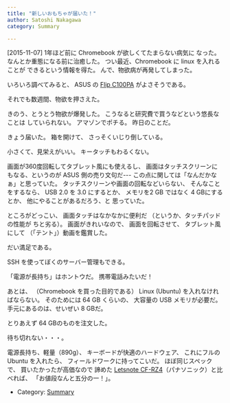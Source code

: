 ```yaml
---
title: "新しいおもちゃが届いた！"
author: Satoshi Nakagawa
category: Summary

---
```


[2015-11-07]  1年ほど前に Chromebook が欲しくてたまらない病気に
なった。
なんとか重態になる前に治癒した。
つい最近、Chromebook に linux を入れることが
できるという情報を得た。
んで、物欲病が再発してしまった。

 いろいろ調べてみると、
ASUS の
[Flip C100PA](https://www.asus.com/jp/Notebooks/ASUS_Chromebook_Flip_C100PA/)
がよさそうである。

 それでも数週間、物欲を押さえた。

 きのう、とうとう物欲が爆発した。
こうなると研究費で買うなどという悠長なことは
していられない。
アマゾンでポチる。
昨日のことだ。

 きょう届いた。
箱を開けて、
さっそくいじり倒している。

<!--more-->

 小さくて、見栄えがいい。
キータッチもわるくない。

 画面が360度回転してタブレット風にも使えるし、
画面はタッチスクリーンにもなる、というのが
ASUS 側の売り文句だ---
この点に関しては「なんだかなぁ」と思っていた。
タッチスクリーンや画面の回転などいらない、
そんなことをするなら、
USB 2.0 を 3.0 にするとか、
メモリを2 GB ではなく 4 GBにするとか、
他にやることがあるだろう、と
思っていた。

 ところがどっこい、
画面タッチはなかなかに便利だ
（というか、タッチパッドの性能が
ちと劣る）。
画面がきれいなので、
画面を回転させて、
タブレット風にして
（「テント」）動画を鑑賞した。

 だい満足である。

 SSH を使ってぼくのサーバー管理もできる。

 「電源が長持ち」はホントウだ。
携帯電話みたいだ！

 あとは、
（Chromebook を買った目的である）
Linux (Ubuntu) を入れなければならない。
そのためには 64 GB くらいの、
大容量の USB メモリが必要だ。
手元にあるのは、せいぜい 8 GBだ。

 とりあえず 64 GBのものを注文した。

 待ち切れない・・・。

 電源長持ち、軽量（890g）、
キーボードが快適のハードウェア、
これにフルの Ubuntu を入れたら、
フィールドワークに持ってこいだ。
ほぼ同じスペックで、
買いたかったが高価なので
諦めた
[Letsnote CF-RZ4](http://panasonic.jp/pc/support/products/rz4c/index.html)（パナソニック）と比べれば、
「お値段なんと五分の一！」。

- Category: [Summary](/categories.html#Summary)

